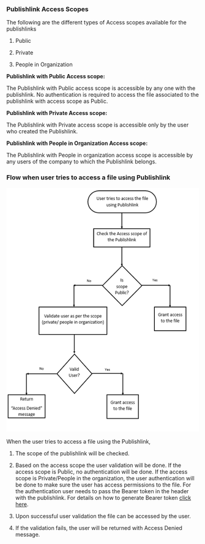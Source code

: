 ### Publishlink Access Scopes

The following are the different types of Access scopes available for the
publishlinks

1.  Public

2.  Private

3.  People in Organization

**Publishlink with Public Access scope:**

The Publishlink with Public access scope is accessible by any one with the
publishlink. No authentication is required to access the file associated to the publishlink with access scope as Public.

**Publishlink with Private Access scope:**

The Publishlink with Private access scope is accessible only by the user who
created the Publishlink.

**Publishlink with People in Organization Access scope:**

The Publishlink with People in organization access scope is accessible by any
users of the company to which the Publishlink belongs.

### Flow when user tries to access a file using Publishlink

![](media/501de5d17f5bba1f9205193b41e52e13.png)

When the user tries to access a file using the Publishlink,

1.  The scope of the publishlink will be checked.

2.  Based on the access scope the user validation will be done. If the access scope is Public, no authentication will be done. If the access scope is Private/People in the organization, the user authentication will be done to make sure the user has  access permissions to the file. For the authentication user needs to pass the Bearer token in the header with the publishlink. For details on how to generate Bearer token [click here](https://github.com/AIMS360/API/blob/master/README.md).

3.  Upon successful user validation the file can be accessed by the user.

4.  If the validation fails, the user will be returned with Access Denied message.
